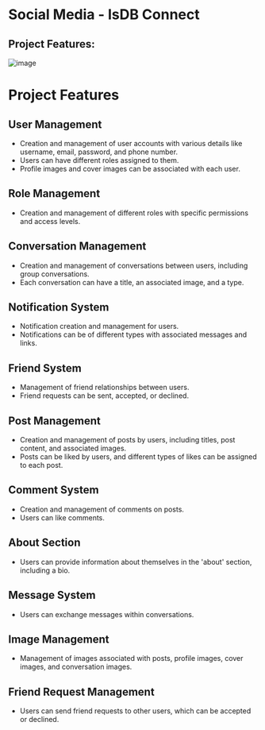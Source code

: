 # Social Media - IsDB Connect

## Project Features:

<!-- create some bullet ponits -->

![image](https://github.com/skmirajbn/laravelSocial/assets/67829716/458b5ff2-64d3-4b24-8938-82d63f1bb9af)

# Project Features

## User Management

- Creation and management of user accounts with various details like username, email, password, and phone number.
- Users can have different roles assigned to them.
- Profile images and cover images can be associated with each user.

## Role Management

- Creation and management of different roles with specific permissions and access levels.

## Conversation Management

- Creation and management of conversations between users, including group conversations.
- Each conversation can have a title, an associated image, and a type.

## Notification System

- Notification creation and management for users.
- Notifications can be of different types with associated messages and links.

## Friend System

- Management of friend relationships between users.
- Friend requests can be sent, accepted, or declined.

## Post Management

- Creation and management of posts by users, including titles, post content, and associated images.
- Posts can be liked by users, and different types of likes can be assigned to each post.

## Comment System

- Creation and management of comments on posts.
- Users can like comments.

## About Section

- Users can provide information about themselves in the 'about' section, including a bio.

## Message System

- Users can exchange messages within conversations.

## Image Management

- Management of images associated with posts, profile images, cover images, and conversation images.

## Friend Request Management

- Users can send friend requests to other users, which can be accepted or declined.
